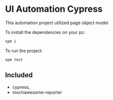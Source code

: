 # UI Automation Cypress

This automation project utilized page object model

To install the dependencies on your pc:

```node.js
npm i
```
To run the project:

```node.js
npm test
```

## Included
* cypress,
* mochawesome-reporter

